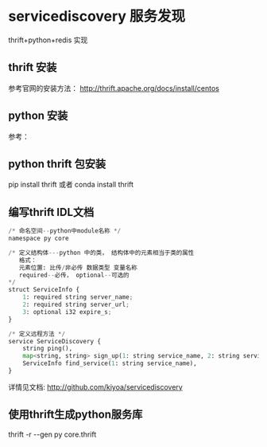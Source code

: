 # servicediscovery 服务发现
thrift+python+redis 实现

## thrift 安装

参考官网的安装方法： http://thrift.apache.org/docs/install/centos

## python 安装

参考：

## python thrift 包安装

pip install thrift 或者 conda install thrift

## 编写thrift IDL文档

```python
/* 命名空间--python中module名称 */
namespace py core

/* 定义结构体---python 中的类， 结构体中的元素相当于类的属性
   格式：
   元素位置: 比传/非必传 数据类型 变量名称
   required--必传， optional--可选的
*/
struct ServiceInfo {
    1: required string server_name;
    2: required string server_url;
    3: optional i32 expire_s;
}

/* 定义远程方法 */
service ServiceDiscovery {
    string ping(),
    map<string, string> sign_up(1: string service_name, 2: string service_url, 3: string expire_s),
    ServiceInfo find_service(1: string service_name),
}
```

详情见文档: http://github.com/kiyoa/servicediscovery

## 使用thrift生成python服务库

thrift -r --gen py core.thrift






